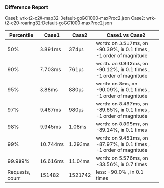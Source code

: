 ### Difference Report
Case1: wrk-t2-c20-map32-Default-goGC1000-maxProc2.json
Case2: wrk-t2-c20-roaring32-Default-goGC1000-maxProc2.json

|Percentile|Case1|Case2|Case1 vs Case2|
|---|---|---|---|
|50%|3.891ms|374µs|worth: on 3.517ms, on -90.39%, in 0.1 times , -1 order of magnitude|
|90%|7.703ms|761µs|worth: on 6.942ms, on -90.12%, in 0.1 times , -1 order of magnitude|
|95%|8.88ms|880µs|worth: on 8ms, on -90.09%, in 0.1 times , -1 order of magnitude|
|97%|9.467ms|980µs|worth: on 8.487ms, on -89.65%, in 0.1 times , -1 order of magnitude|
|98%|9.945ms|1.08ms|worth: on 8.865ms, on -89.14%, in 0.1 times |
|99%|10.744ms|1.293ms|worth: on 9.451ms, on -87.97%, in 0.1 times , -1 order of magnitude|
|99.999%|16.616ms|11.04ms|worth: on 5.576ms, on -33.56%, in 0.7 times |
|Requests, count|151482|1521742|less: -90.0% , in 0.1 times |
